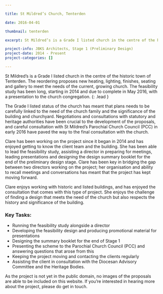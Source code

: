 ```yaml
---

title: St Mildred’s Church, Tenterden

date: 2016-04-01

thumbnail: tenterden

excerpt: St Mildred’s is a Grade I listed church in the centre of the historic town of Tenterden. The reordering proposes new heating, lighting, finishes, seating and gallery to meet the needs of the current, growing church. 

project-info: JBKS Architects, Stage 1 (Preliminary Design)
project-date: 2014 - Present
project-categories: []

---
```



St Mildred’s is a Grade I listed church in the centre of the historic town of Tenterden. The reordering proposes new heating, lighting, finishes, seating and gallery to meet the needs of the current, growing church. The feasibility study has been long, starting in 2014 and due to complete in May 2016, with a presentation to the church congregation. 
{: .lead }


The Grade I listed status of the church has meant that plans needs to be carefully linked to the need of the church family and the significance of the building and churchyard. Negotiations and consultations with statutory and heritage authorities have been crucial to the development of the proposals, and careful consultation with St Mildred’s Parochial Church Council (PCC) in early 2016 have paved the way to the final consultation with the church. 

Clare has been working on the project since it began in 2014 and has enjoyed getting to know the client team and the building. She has been able to lead the feasibility study, assisting a director in preparing for meetings, leading presentations and designing the design summary booklet for the end of the preliminary design stage. Clare has been key in bridging the gap between two directors working on the project; her organisation and ability to recall meetings and conversations has meant that the project has kept moving forward. 

Clare enjoys working with historic and listed buildings, and has enjoyed the consultation that comes with this type of project. She enjoys the challenge of finding a design that meets the need of the church but also respects the history and significance of the building. 


### Key Tasks:

- Running the feasibility study alongside a director
- Developing the feasibility design and producing promotional material for presentations
- Designing the summary booklet for the end of Stage 1
- Presenting the scheme to the Parochial Church Council (PCC) and answering questions that arose from this
- Keeping the project moving and contacting the clients regularly
- Assisting the client in consultation with the Diocesan Advisory Committee and the Heritage Bodies. 


As the project is not yet in the public domain, no images of the proposals are able to be included on this website. If you’re interested in hearing more about the project, please do get in touch. 

